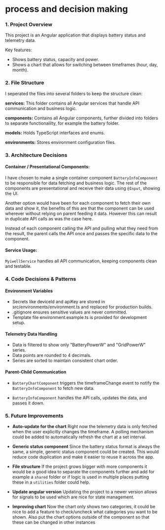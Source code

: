 # process and decision making

### 1. Project Overview

This project is an Angular application that displays battery status and telemetry data.

Key features:

- Shows battery status, capacity and power.
- Shows a chart that allows for switching between timeframes (hour, day, month).

### 2. File Structure

I seperated the files into several folders to keep the structure clean:

**services:** This folder contains all Angular services that handle API communication and business logic.

**components:** Contains all Angular components, further divided into folders to separate functionalilty, for example the battery folder.

**models:** Holds TypeScript interfaces and enums.

**environments:** Stores environment configuration files.

### 3. Architecture Decisions

#### Container / Presentational Components:

I have chosen to make a single container component `BatteryInfoComponent` to be responsible for data fetching and business logic. The rest of the components are presentational and receive their data using `@Input`, showing the UI.

Another option would have been for each component to fetch their own data and show it, the benefits of this are that the component can be used wherever without relying on parent feeding it data. However this can result in duplicate API calls as was the case here.

Instead of each component calling the API and pulling what they need from the result, the parent calls the API once and passes the specific data to the component.

#### Service Usage:

`MyiwellService` handles all API communication, keeping components clean and testable.

### 4. Code Decisions & Patterns

#### Environment Variables

- Secrets like deviceId and apiKey are stored in src/environments/environment.ts and replaced for production builds.
- .gitignore ensures sensitive values are never committed.
- Template file environment.example.ts is provided for development setup.

#### Telemetry Data Handling

- Data is filtered to show only "BatteryPowerW" and "GridPowerW" series.
- Data points are rounded to 4 decimals.
- Series are sorted to maintain consistent chart order.

#### Parent-Child Communication

- `BatteryChartComponent` triggers the timeframeChange event to notify the `BatteryInfoComponent` to fetch new data.

- `BatteryInfoComponent` handles the API calls, updates the data, and passes it down.

### 5. Future Improvements

- **Auto-update for the chart**
  Right now the telemetry data is only fetched when the user explicitly changes the timeframe. A polling mechanism could be added to automatically refresh the chart at a set interval.

- **Generic status component**
  Since the battery status format is always the same, a simple, generic status component could be created. This would reduce code duplication and make it easier to reuse it across the app.

- **File structure**
  If the project grows bigger with more components it would be a good idea to separate the components further and add for example a `shared` folder or if logic is used in multiple places putting these in a `utilities` folder could help.

- **Update angular version**
  Updating the project to a newer version allows for signals to be used which are nice for state management.

- **Improving chart**
  Now the chart only shows two categories, it could be nice to add a feature to check/uncheck what categories you want to be shown. Also put the chart options outside of the component so that these can be changed in other instances
